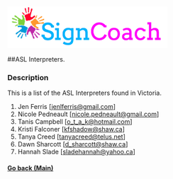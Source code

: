 ![Alt text](../html/images/SignCoachLogo.png)

##ASL Interpreters.

### Description
This is a list of the ASL Interpreters found in Victoria.

1. Jen Ferris [jenlferris@gmail.com]
2. Nicole Pedneault [nicole.pedneault@gmail.com]
3. Tanis Campbell [o_t_a_k@hotmail.com]
4. Kristi Falconer [kfshadow@shaw.ca]
5. Tanya Creed [tanyacreed@telus.net]
6. Dawn Sharcott [d_sharcott@shaw.ca]
7. Hannah Slade [sladehannah@yahoo.ca]
  
#### [Go back (Main)](https://github.com/TaniaFerman/SignTalker)  

